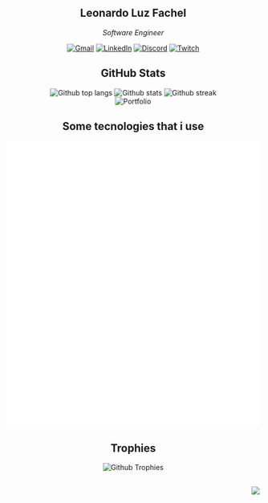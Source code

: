 <div 
  align="center"
>

## Leonardo Luz Fachel
  
_Software Engineer_
  
[![Gmail](https://img.shields.io/badge/Gmail-D14836?style=for-the-badge&logo=gmail&logoColor=white)](mailto:leonardo.luz.fc@gmail.com)
[![LinkedIn](https://img.shields.io/badge/linkedin-%230077B5.svg?style=for-the-badge&logo=linkedin&logoColor=white)](www.linkedin.com/in/leonardo-luz-fachel)
[![Discord](https://img.shields.io/badge/Discord-%235865F2.svg?style=for-the-badge&logo=discord&logoColor=white)](https://discord.com/users/leonardo_lf)
[![Twitch](https://img.shields.io/badge/Twitch-9347FF?style=for-the-badge&logo=twitch&logoColor=white)](https://www.twitch.tv/dev_luz)

## GitHub Stats

<div style="flex flex-wrap">
  <picture>
    <source
      media="(prefers-color-scheme: dark)"
      srcset="https://github-readme-stats.vercel.app/api/top-langs/?username=leonardo-luz&layout=compact&theme=dark"
    >
    <source
      media="(prefers-color-scheme: light)"
      srcset="https://github-readme-stats.vercel.app/api/top-langs/?username=leonardo-luz&layout=compact&theme=default"
    >
    <img height="132px" width="330px" alt="Github top langs" />
  </picture>
  <picture>
    <source
      media="(prefers-color-scheme: dark)"
      srcset="https://github-readme-stats.vercel.app/api?username=Leonardo-Luz&theme=dark&hide_border=false&include_all_commits=true&count_private=true&show_icons=true"
    >
    <source
      media="(prefers-color-scheme: light)"
      srcset="https://github-readme-stats.vercel.app/api?username=Leonardo-Luz&theme=default&hide_border=false&include_all_commits=true&count_private=true&show_icons=true"
    >
    <img height="132px" width="330px" alt="Github stats" />
  </picture>
  <picture>
    <source
    media="(prefers-color-scheme: dark)"
    srcset="https://github-readme-streak-stats.herokuapp.com/?user=Leonardo-Luz&theme=dark&hide_border=false"
    >
    <source
    media="(prefers-color-scheme: light)"
    srcset="https://github-readme-streak-stats.herokuapp.com/?user=Leonardo-Luz&theme=default&hide_border=false"
    >
    <img height="132px" width="330px" alt="Github streak" />
  </picture>

  <br/>

  <a href="https://github.com/leonardo-luz/portfolio" style="text-decoration:none">
    <picture>
      <source
      media="(prefers-color-scheme: dark)"
      srcset="https://github-readme-stats.vercel.app/api/pin/?username=leonardo-luz&repo=portfolio&theme=dark"
      >
      <source
      media="(prefers-color-scheme: light)"
      srcset="https://github-readme-stats.vercel.app/api/pin/?username=leonardo-luz&repo=portfolio"
      >
      <img height="132px" width="330px" alt="Portfolio" />
    </picture>
  </a>
</div>
  
  ## Some tecnologies that i use

  <img src="./assets/tecnologies.svg" alt="tecnologies" />

  ## Trophies

  <picture>
    <source media="(prefers-color-scheme: dark)" srcset="https://github-profile-trophy.vercel.app/?username=leonardo-luz&theme=onedark&row=5&column=5&margin-w=15&margin-h=15">
    <source media="(prefers-color-scheme: light)" srcset="https://github-profile-trophy.vercel.app/?username=leonardo-luz&row=5&column=5&margin-w=15&margin-h=15">
    <img alt="Github Trophies" />
  </picture>

</div>

##

<div align="right">

  ![](https://komarev.com/ghpvc/?username=leonardo-luz&style=for-the-badge)

</div>
